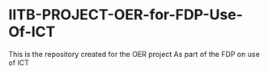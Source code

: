 # IITB-PROJECT-OER-for-FDP-Use-Of-ICT
This is the repository created for the OER project As part of the FDP on use of ICT
